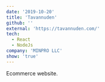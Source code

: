 ```yaml
---
date: '2019-10-20'
title: 'Tavannuden'
github: ''
external: 'https://tavannuden.com/'
tech:
  - React
  - NodeJs
company: 'MINPRO LLC'
show: 'true'
---
```


Ecommerce website.
